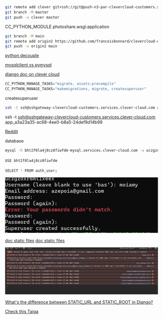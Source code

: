 
```bash
git remote add clever git+ssh://git@push-n3-par-clevercloud-customers.services.clever-cloud.com/app_a3a23a35-ac68-4ee0-b8a5-24def9d14b99.git
git branch -M master
git push -u clever master
```


CC_PYTHON_MODULE photoshare.wsgi:application

``` bash
git branch -M main
git remote add origin2 https://github.com/francoisbonnard/clevercloud-django2.git
git push -u origin2 main
```

[python decouple](https://pypi.org/project/python-decouple/)

[mysqlclient vs pymysql](https://stackoverflow.com/questions/43102442/whats-the-difference-between-mysqldb-mysqlclient-and-mysql-connector-python)

[django doc on clever cloud](https://developers.clever-cloud.com/guides/python-django-sample/)


```python
CC_PYTHON_MANAGE_TASKS="migrate, assets:precompile"
CC_PYTHON_MANAGE_TASKS="makemigrations, migrate, createsuperuser"
```

createsuperuser

```bash
ssh -t ssh@sshgateway-clevercloud-customers.services.clever-cloud.com app_a3a23a35-ac68-4ee0-b8a5-24def9d
```
ssh -t ssh@sshgateway-clevercloud-customers.services.clever-cloud.com app_a3a23a35-ac68-4ee0-b8a5-24def9d14b99

[Reddit](https://www.reddit.com/r/django/comments/1c329xo/how_to_create_a_superuser_on_paas_without_using/)

database

```bash
mysql -h bht2f0la4j8cz8fiwfdm-mysql.services.clever-cloud.com -u uczgzdxr8ml1xeex -P3306 -p bht2f0la4j8cz8fiwfdm

USE bht2f0la4j8cz8fiwfdm

SELECT * FROM auth_user;

```

![superuser after ssh](image.png)

[doc static files](https://docs.djangoproject.com/en/5.0/howto/static-files/)
[doc static files](https://docs.djangoproject.com/en/5.0/howto/static-files/deployment/)

![chrome console failed to load resources](image-1.png)

[What's the difference between STATIC_URL and STATIC_ROOT in Django?](https://stackoverflow.com/questions/37716200/whats-the-difference-between-static-url-and-static-root-in-django)

[Check this Taiga](https://www.clever-cloud.com/blog/features/2017/10/10/1fdba-django-taiga/)